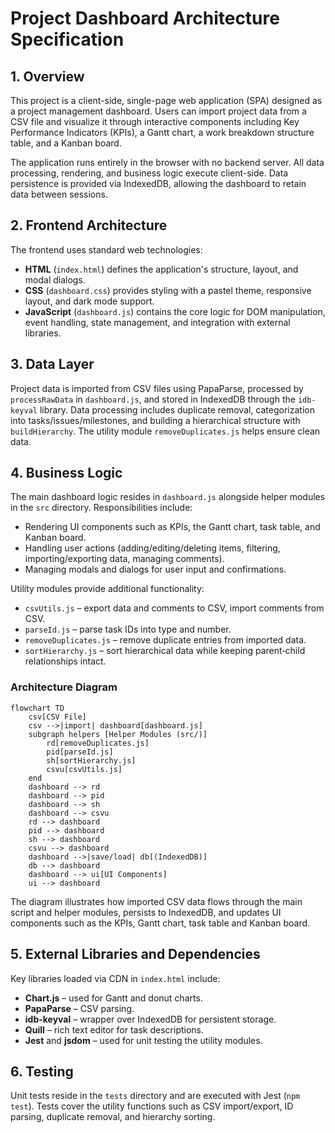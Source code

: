 # Project Dashboard Architecture Specification

## 1. Overview
This project is a client-side, single-page web application (SPA) designed as a project management dashboard. Users can import project data from a CSV file and visualize it through interactive components including Key Performance Indicators (KPIs), a Gantt chart, a work breakdown structure table, and a Kanban board.

The application runs entirely in the browser with no backend server. All data processing, rendering, and business logic execute client-side. Data persistence is provided via IndexedDB, allowing the dashboard to retain data between sessions.

## 2. Frontend Architecture
The frontend uses standard web technologies:

- **HTML** (`index.html`) defines the application's structure, layout, and modal dialogs.
- **CSS** (`dashboard.css`) provides styling with a pastel theme, responsive layout, and dark mode support.
- **JavaScript** (`dashboard.js`) contains the core logic for DOM manipulation, event handling, state management, and integration with external libraries.

## 3. Data Layer
Project data is imported from CSV files using PapaParse, processed by `processRawData` in `dashboard.js`, and stored in IndexedDB through the `idb-keyval` library. Data processing includes duplicate removal, categorization into tasks/issues/milestones, and building a hierarchical structure with `buildHierarchy`. The utility module `removeDuplicates.js` helps ensure clean data.

## 4. Business Logic
The main dashboard logic resides in `dashboard.js` alongside helper modules in the `src` directory. Responsibilities include:

- Rendering UI components such as KPIs, the Gantt chart, task table, and Kanban board.
- Handling user actions (adding/editing/deleting items, filtering, importing/exporting data, managing comments).
- Managing modals and dialogs for user input and confirmations.

Utility modules provide additional functionality:

- `csvUtils.js` – export data and comments to CSV, import comments from CSV.
- `parseId.js` – parse task IDs into type and number.
- `removeDuplicates.js` – remove duplicate entries from imported data.
- `sortHierarchy.js` – sort hierarchical data while keeping parent‑child relationships intact.

### Architecture Diagram

```mermaid
flowchart TD
    csv[CSV File]
    csv -->|import| dashboard[dashboard.js]
    subgraph helpers [Helper Modules (src/)]
        rd[removeDuplicates.js]
        pid[parseId.js]
        sh[sortHierarchy.js]
        csvu[csvUtils.js]
    end
    dashboard --> rd
    dashboard --> pid
    dashboard --> sh
    dashboard --> csvu
    rd --> dashboard
    pid --> dashboard
    sh --> dashboard
    csvu --> dashboard
    dashboard -->|save/load| db[(IndexedDB)]
    db --> dashboard
    dashboard --> ui[UI Components]
    ui --> dashboard
```

The diagram illustrates how imported CSV data flows through the main script and
helper modules, persists to IndexedDB, and updates UI components such as the
KPIs, Gantt chart, task table and Kanban board.

## 5. External Libraries and Dependencies
Key libraries loaded via CDN in `index.html` include:

- **Chart.js** – used for Gantt and donut charts.
- **PapaParse** – CSV parsing.
- **idb-keyval** – wrapper over IndexedDB for persistent storage.
- **Quill** – rich text editor for task descriptions.
- **Jest** and **jsdom** – used for unit testing the utility modules.

## 6. Testing
Unit tests reside in the `tests` directory and are executed with Jest (`npm test`). Tests cover the utility functions such as CSV import/export, ID parsing, duplicate removal, and hierarchy sorting.
